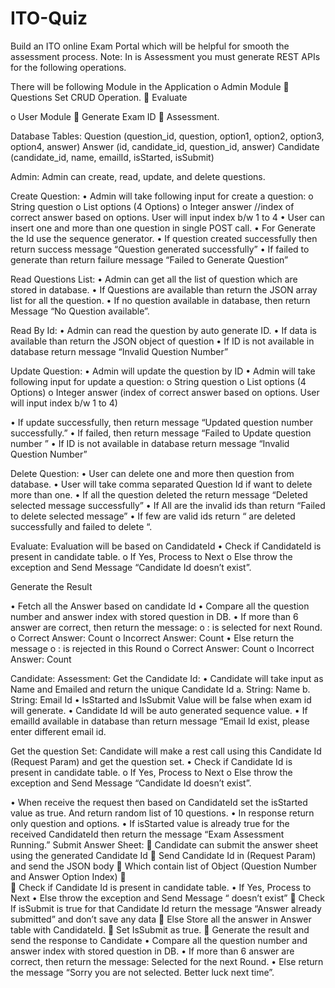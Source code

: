 # ITO-Quiz

Build an ITO online Exam Portal which will be helpful for smooth the assessment process.
Note: In is Assessment you must generate REST APIs for the following operations.

 There will be following Module in the Application
o	Admin Module
	Questions Set CRUD Operation.
	Evaluate 

o	User Module
	Generate Exam ID
	Assessment.

Database Tables:
Question (question_id, question, option1, option2, option3, option4, answer)
Answer (id, candidate_id, question_id, answer)
Candidate (candidate_id, name, emailId, isStarted, isSubmit)

Admin:
	Admin can create, read, update, and delete questions.

Create Question:
•	Admin will take following input for create a question:
o	String question
o	List<String> options (4 Options)
o	Integer answer //index of correct answer based on options. User will input index b/w 1 to 4
•	User can insert one and more than one question in single POST call.
•	For Generate the Id use the sequence generator.
•	If question created successfully then return success message “Question <id> generated successfully”
•	If failed to generate than return failure message “Failed to Generate Question”
 
Read Questions List:
•	Admin can get all the list of question which are stored in database.
•	If Questions are available than return the JSON array list for all the question.
•	If no question available in database, then return Message “No Question available”.



Read By Id:
•	Admin can read the question by auto generate ID.
•	If data is available than return the JSON object of question
•	If ID is not available in database return message “Invalid Question Number”


Update Question:
•	Admin will update the question by ID
•	Admin will take following input for update a question:
o	String question
o	List<String> options (4 Options)
o	Integer answer (index of correct answer based on options. User will input index b/w 1 to 4)

•	If update successfully, then return message “Updated question number <id> successfully.”
•	If failed, then return message “Failed to Update question number <id>”
•	If ID is not available in database return message “Invalid Question Number”

Delete Question:
•	User can delete one and more then question from database.
•	User will take comma separated Question Id if want to delete more than one.
•	If all the question deleted the return message “Deleted selected message successfully”
•	If All are the invalid ids than return “Failed to delete selected message”
•	If few are valid ids return “<list of delete question id with comma separated> are deleted successfully and failed to delete “<list of failed question id with comma separated>.

Evaluate:
	Evaluation will be based on CandidateId
•		Check if CandidateId is present in candidate table.
o	If Yes, Process to Next
o	Else throw the exception and Send Message “Candidate Id doesn’t exist”.

Generate the Result 

•	Fetch all the Answer based on candidate Id
•	Compare all the question number and answer index with stored question in DB.
•	If more than 6 answer are correct, then return the message: 
o	<Candidate ID> : <Candidate Name> is selected for next Round.
o	Correct Answer: Count
o	Incorrect Answer: Count
•	Else return the message 
o	<Candidate ID>:  <Candidate Name> is rejected in this Round
o	Correct Answer: Count
o	Incorrect Answer: Count



Candidate:
Assessment:
Get the Candidate Id:
•	Candidate will take input as Name and Emailed and return the unique Candidate Id
a.	String: Name
b.	String: Email Id
•	IsStarted and IsSubmit Value will be false when exam id will generate.
•	Candidate Id will be auto generated sequence value.
•	If emailId available in database than return message “Email Id exist, please enter different email id.



Get the question Set:
Candidate will make a rest call using this Candidate Id (Request Param) and get the question set.
•	Check if Candidate Id is present in candidate table.
o	If Yes, Process to Next
o	Else throw the exception and Send Message “Candidate Id doesn’t exist”.

•	When receive the request then based on CandidateId set the isStarted value as true. And return random list of 10 questions.
•	In response return only question and options.
•	If isStarted value is already true for the received CandidateId then return the message “Exam Assessment Running.”
Submit Answer Sheet:
	Candidate can submit the answer sheet using the generated Candidate Id
	Send Candidate Id in (Request Param) and send the JSON body
	Which contain list of Object (Question Number and Answer Option Index)
	
	Check if Candidate Id is present in candidate table.
•	If Yes, Process to Next
•	Else throw the exception and Send Message “<Candidate Id> doesn’t exist”
	Check If isSubmit is true for that Candidate Id return the message “Answer already submitted” and don’t save any data
	Else Store all the answer in Answer table with CandidateId.
	Set IsSubmit as true.
	Generate the result and send the response to Candidate
•	Compare all the question number and answer index with stored question in DB.
•	If more than 6 answer are correct, then return the message: Selected for the next Round.
•	Else return the message “Sorry you are not selected. Better luck next time”.
